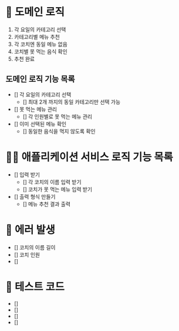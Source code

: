 # 🚀 도메인 로직

1. 각 요일의 카테고리 선택
2. 카테고리별 메뉴 추천
3. 각 코치엔 동일 메뉴 없음
4. 코치별 못 먹는 음식 확인
5. 추천 완료

## 도메인 로직 기능 목록

- [] 각 요일의 카테고리 선택
  - [] 최대 2개 까지의 동일 카테고리만 선택 가능
- [] 못 먹는 메뉴 관리
  - [] 각 인원별로 못 먹는 메뉴 관리
- [] 이미 선택된 메뉴 확인
  - [] 동일한 음식을 먹지 않도록 확인

# 🧑‍💻 애플리케이션 서비스 로직 기능 목록

- [] 입력 받기
  - [] 각 코치의 이름 입력 받기
  - [] 코치가 못 먹는 메뉴 입력 받기
- [] 출력 형식 만들기
  - [] 메뉴 추천 결과 출력

# 🚫 에러 발생

- [] 코치의 이름 길이
- [] 코치 인원
- []

# 🔖 테스트 코드

- []
- []
- []
- []
